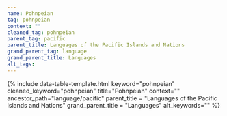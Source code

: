 ```yaml
---
name: Pohnpeian
tag: pohnpeian
context: ""
cleaned_tag: pohnpeian
parent_tag: pacific
parent_title: Languages of the Pacific Islands and Nations
grand_parent_tag: language
grand_parent_title: Languages
alt_tags: 
---
```


{% include data-table-template.html 
  keyword="pohnpeian" 
  cleaned_keyword="pohnpeian" 
  title="Pohnpeian"
  context=""
  ancestor_path="language/pacific" 
  parent_title = "Languages of the Pacific Islands and Nations"
  grand_parent_title = "Languages"
  alt_keywords=""
%}

